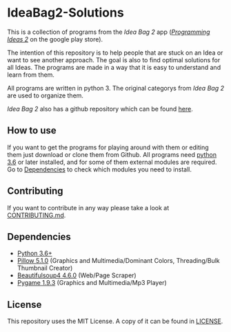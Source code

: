 # IdeaBag2-Solutions
This is a collection of programs from the *Idea Bag 2* app ([*Programming Ideas 2*](https://play.google.com/store/apps/details?id=com.alansa.ideabag2) on the google play store).

The intention of this repository is to help people that are stuck on an Idea or want to see another approach.
The goal is also to find optimal solutions for all Ideas.
The programs are made in a way that it is easy to understand and learn from them.

All programs are written in python 3.
The original categorys from *Idea Bag 2* are used to organize them.

*Idea Bag 2* also has a github repository which can be found [here](https://github.com/mclintprojects/ideabag2).

## How to use
If you want to get the programs for playing around with them or editing them just download or clone them from Github.
All programs need [python 3.6](https://www.python.org/downloads/) or later installed, 
and for some of them external modules are required.
Go to [Dependencies](#dependencies) to check which modules you need to install.

## Contributing
If you want to contribute in any way please take a look at [CONTRIBUTING.md](CONTRIBUTING.md).

## Dependencies
* [Python 3.6+](https://www.python.org/downloads/)
* [Pillow 5.1.0](http://python-pillow.org) (Graphics and Multimedia/Dominant Colors, Threading/Bulk Thumbnail Creator)
* [Beautifulsoup4 4.6.0](https://www.crummy.com/software/BeautifulSoup/) (Web/Page Scraper)
* [Pygame 1.9.3](https://www.pygame.org/) (Graphics and Multimedia/Mp3 Player)

## License
This repository uses the MIT License.
A copy of it can be found in [LICENSE](LICENSE).
